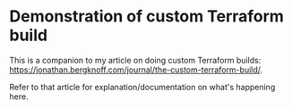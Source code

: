 # Demonstration of custom Terraform build

This is a companion to my article on doing custom Terraform builds: https://jonathan.bergknoff.com/journal/the-custom-terraform-build/.

Refer to that article for explanation/documentation on what's happening here.
